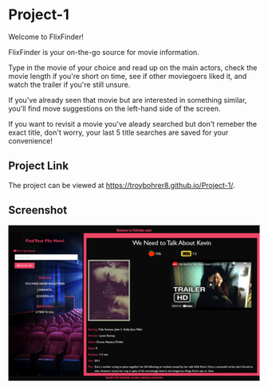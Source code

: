 # Project-1

Welcome to FlixFinder!

FlixFinder is your on-the-go source for movie information.

Type in the movie of your choice and read up on the main actors, check the movie length if you're short on time, see if other moviegoers liked it, and watch the trailer if you're still unsure.

If you've already seen that movie but are interested in something similar, you'll find move suggestions on the left-hand side of the screen.

If you want to revisit a movie you've aleady searched but don't remeber the exact title, don't worry, your last 5 title searches are saved for your convenience!

## Project Link
The project can be viewed at <https://troybohrer8.github.io/Project-1/>.

## Screenshot
![The FlixFinder page searches for movie info based upon input supplied by the user.](./assets/images/flixfinder-demo.png)
